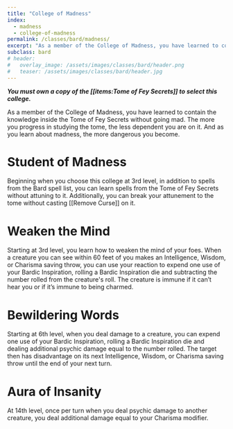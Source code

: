 ```yaml
---
title: "College of Madness"
index:
  - madness 
  - college-of-madness
permalink: /classes/bard/madness/
excerpt: "As a member of the College of Madness, you have learned to contain the knowledge inside the Tome of Fey Secrets without going mad."
subclass: bard
# header:
#   overlay_image: /assets/images/classes/bard/header.png
#   teaser: /assets/images/classes/bard/header.jpg
---
```

***You must own a copy of the [[items:Tome of Fey Secrets]] to select this college.***

As a member of the College of Madness, you have learned to contain the knowledge inside the Tome of Fey Secrets without going mad. The more you progress in studying the tome, the less dependent you are on it. And as you learn about madness, the more dangerous you become.

# Student of Madness 
Beginning when you choose this college at 3rd level, in addition to spells from the Bard spell list, you can learn spells from the Tome of Fey Secrets without attuning to it. Additionally, you can break your attunement to the tome without casting [[Remove Curse]] on it.

# Weaken the Mind
Starting at 3rd level, you learn how to weaken the mind of your foes. When a creature you can see within 60 feet of you makes an Intelligence, Wisdom, or Charisma saving throw, you can use your reaction to expend one use of your Bardic Inspiration, rolling a Bardic Inspiration die and subtracting the number rolled from the creature's roll. The creature is immune if it can’t hear you or if it’s immune to being charmed.

# Bewildering Words
Starting at 6th level, when you deal damage to a creature, you can expend one use of your Bardic Inspiration, rolling a Bardic Inspiration die and dealing additional psychic damage equal to the number rolled. The target then has disadvantage on its next Intelligence, Wisdom, or Charisma saving throw until the end of your next turn.

# Aura of Insanity 
At 14th level, once per turn when you deal psychic damage to another creature, you deal additional damage equal to your Charisma modifier.